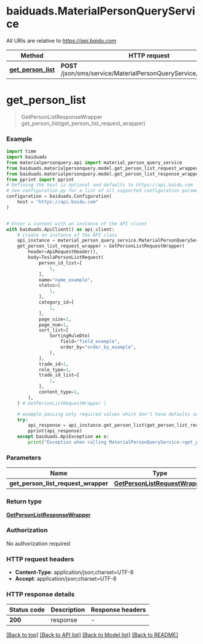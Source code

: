 # baiduads.MaterialPersonQueryService

All URIs are relative to *https://api.baidu.com*

Method | HTTP request | Description
------------- | ------------- | -------------
[**get_person_list**](MaterialPersonQueryService.md#get_person_list) | **POST** /json/sms/service/MaterialPersonQueryService/getPersonList | 


# **get_person_list**
> GetPersonListResponseWrapper get_person_list(get_person_list_request_wrapper)



### Example


```python
import time
import baiduads
from materialpersonquery.api import material_person_query_service
from baiduads.materialpersonquery.model.get_person_list_request_wrapper import GetPersonListRequestWrapper
from baiduads.materialpersonquery.model.get_person_list_response_wrapper import GetPersonListResponseWrapper
from pprint import pprint
# Defining the host is optional and defaults to https://api.baidu.com
# See configuration.py for a list of all supported configuration parameters.
configuration = baiduads.Configuration(
    host = "https://api.baidu.com"
)


# Enter a context with an instance of the API client
with baiduads.ApiClient() as api_client:
    # Create an instance of the API class
    api_instance = material_person_query_service.MaterialPersonQueryService(api_client)
    get_person_list_request_wrapper = GetPersonListRequestWrapper(
        header=ApiRequestHeader(),
        body=TeslaPersonListRequest(
            person_id_list=[
                1,
            ],
            name="name_example",
            status=[
                1,
            ],
            category_id=[
                1,
            ],
            page_size=1,
            page_num=1,
            sort_list=[
                SortingRuleDto(
                    field="field_example",
                    order_by="order_by_example",
                ),
            ],
            trade_id=1,
            role_type=1,
            trade_id_list=[
                1,
            ],
            content_type=1,
        ),
    ) # GetPersonListRequestWrapper | 

    # example passing only required values which don't have defaults set
    try:
        api_response = api_instance.get_person_list(get_person_list_request_wrapper)
        pprint(api_response)
    except baiduads.ApiException as e:
        print("Exception when calling MaterialPersonQueryService->get_person_list: %s\n" % e)
```


### Parameters

Name | Type | Description  | Notes
------------- | ------------- | ------------- | -------------
 **get_person_list_request_wrapper** | [**GetPersonListRequestWrapper**](GetPersonListRequestWrapper.md)|  |

### Return type

[**GetPersonListResponseWrapper**](GetPersonListResponseWrapper.md)

### Authorization

No authorization required

### HTTP request headers

 - **Content-Type**: application/json;charset=UTF-8
 - **Accept**: application/json;charset=UTF-8


### HTTP response details

| Status code | Description | Response headers |
|-------------|-------------|------------------|
**200** | response |  -  |

[[Back to top]](#) [[Back to API list]](../README.md#documentation-for-api-endpoints) [[Back to Model list]](../README.md#documentation-for-models) [[Back to README]](../README.md)

